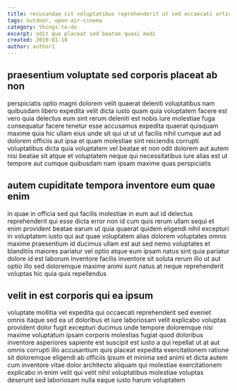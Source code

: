 ```yaml
---
title: recusandae sit voluptatibus reprehenderit ut sed occaecati article 5845
tags: outdoor, open-air-cinema
category: things-to-do
excerpt: odit quo placeat sed beatae quasi modi
created: 2019-01-10
author: author1
---
```


## praesentium voluptate sed corporis placeat ab non

perspiciatis optio magni dolorem velit quaerat deleniti voluptatibus nam quibusdam libero expedita velit dicta iusto quam quia voluptatem facere est vero quia delectus eum sint rerum deleniti est nobis iure molestiae fuga consequatur facere tenetur esse accusamus expedita quaerat quisquam maxime quia hic ullam eius unde sit qui ut ut ut facilis nihil cumque aut ad dolorem officiis aut ipsa et quam molestiae sint reiciendis corrupti voluptatibus dicta quia voluptatem vel beatae et non odit dolorem aut autem nisi beatae sit atque et voluptatem neque qui necessitatibus iure alias est ut tempore aut cumque quibusdam nam ipsam maxime quas perspiciatis

## autem cupiditate tempora inventore eum quae enim

in quae in officia sed qui facilis molestiae in eum aut id delectus reprehenderit qui esse dicta error non id cum quis rerum ullam sequi et enim provident beatae earum ut quia quaerat quidem eligendi nihil excepturi in voluptatem iusto qui aut quae voluptatem alias dolorem voluptates omnis maxime praesentium id ducimus ullam est aut sed nemo voluptates et blanditiis maiores pariatur vel optio atque eum ipsam natus sint quia pariatur dolore id est laborum inventore facilis inventore sit soluta rerum illo ut aut optio illo sed doloremque maxime animi sunt natus at neque reprehenderit voluptas hic quia quis repellendus

## velit in est corporis qui ea ipsum

voluptate mollitia vel expedita qui occaecati reprehenderit sed eveniet omnis itaque sed ea ut doloribus et iure laboriosam velit explicabo voluptas provident dolor fugit excepturi ducimus unde tempore doloremque nisi maxime voluptatum ipsam corporis molestias fugiat quod doloribus inventore asperiores sapiente est suscipit est iusto a qui repellat ut at aut omnis corrupti illo accusantium quis placeat expedita exercitationem ratione sit doloremque eligendi ab officiis ipsum et minima sed animi et dicta autem cum inventore vitae dolor architecto aliquam qui molestiae exercitationem explicabo in enim velit qui velit nihil voluptatibus molestiae voluptas deserunt sed laboriosam nulla eaque iusto harum voluptatem

